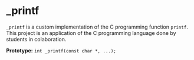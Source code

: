 # _printf
```_printf``` is a custom implementation of the C programming function ```printf```. This project is an application of the C programming language done by students in colaboration.

**Prototype:** ```int _printf(const char *, ...);```